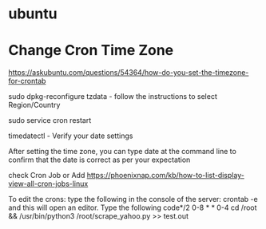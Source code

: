# ubuntu

# Change Cron Time Zone
https://askubuntu.com/questions/54364/how-do-you-set-the-timezone-for-crontab

sudo dpkg-reconfigure tzdata - follow the instructions to select Region/Country

sudo service cron restart

timedatectl - Verify your date settings

After setting the time zone, you can type date at the command line to confirm that the date is correct as per your expectation

check Cron Job or Add 
https://phoenixnap.com/kb/how-to-list-display-view-all-cron-jobs-linux
 
To edit the crons: type the following in the console of the server:
crontab -e
and this will open an editor. Type the following code*/2 0-8 * * 0-4 cd /root && /usr/bin/python3 /root/scrape_yahoo.py >> test.out

